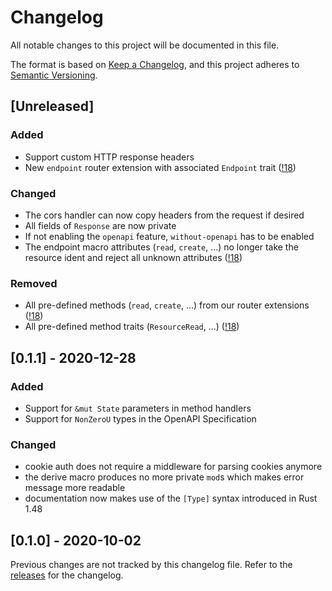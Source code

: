 # Changelog
All notable changes to this project will be documented in this file.

The format is based on [Keep a Changelog](https://keepachangelog.com/en/1.0.0/),
and this project adheres to [Semantic Versioning](https://semver.org/spec/v2.0.0.html).

## [Unreleased]
### Added
 - Support custom HTTP response headers
 - New `endpoint` router extension with associated `Endpoint` trait ([!18])

### Changed
 - The cors handler can now copy headers from the request if desired
 - All fields of `Response` are now private
 - If not enabling the `openapi` feature, `without-openapi` has to be enabled
 - The endpoint macro attributes (`read`, `create`, ...) no longer take the resource ident and reject all unknown attributes ([!18])

### Removed
 - All pre-defined methods (`read`, `create`, ...) from our router extensions ([!18])
 - All pre-defined method traits (`ResourceRead`, ...) ([!18])

## [0.1.1] - 2020-12-28
### Added
 - Support for `&mut State` parameters in method handlers
 - Support for `NonZeroU` types in the OpenAPI Specification

### Changed
 - cookie auth does not require a middleware for parsing cookies anymore
 - the derive macro produces no more private `mod`s which makes error message more readable
 - documentation now makes use of the `[Type]` syntax introduced in Rust 1.48

## [0.1.0] - 2020-10-02
Previous changes are not tracked by this changelog file. Refer to the [releases](https://gitlab.com/msrd0/gotham-restful/-/releases) for the changelog.


 [!18]: https://gitlab.com/msrd0/gotham-restful/-/merge_requests/18
